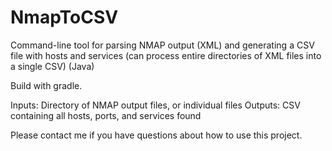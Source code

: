 # NmapToCSV
Command-line tool for parsing NMAP output (XML) and generating a CSV file with hosts and services (can process entire directories of XML files into a single CSV) (Java)

Build with gradle.

Inputs: Directory of NMAP output files, or individual files
Outputs: CSV containing all hosts, ports, and services found

Please contact me if you have questions about how to use this project.